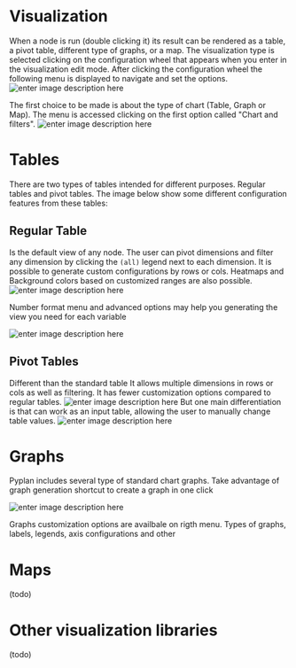 # Visualization
When a node is run (double clicking it) its result can be rendered as a table, a pivot table, different type of graphs, or a map.
The visualization type is selected clicking on the configuration wheel that appears when you enter in the visualization edit mode. After clicking the configuration wheel the following menu is displayed to navigate and set the options.
![enter image description here](http://img.pyplan.org/viz-edit2.png)

The first choice to be made is about the type of chart (Table, Graph or Map). The menu is accessed clicking on the first option called "Chart and filters".
![enter image description here](http://img.pyplan.org/viz-viz-type1.png)


# Tables
There are two types of tables intended for different purposes. 
Regular tables and pivot tables.
The image below show some different configuration features from these tables:


## Regular Table
Is the default view of any node. The user can pivot dimensions and filter any dimension by clicking the `(all)` legend next to each dimension.
It is possible to generate custom configurations by rows or cols. Heatmaps and Background colors based on customized ranges are also possible.
 ![enter image description here](http://img.pyplan.org/viz-table-standard.png)
 
Number format menu and advanced options may help you generating the view you need for each variable

![enter image description here](http://img.pyplan.org/Vizua_tables_format.png)
## Pivot Tables
Different than the standard table It allows multiple dimensions in rows or cols as well as filtering.
It has fewer customization options compared to regular tables.
![enter image description here](http://img.pyplan.org/viz-tables-dif1.png)
But one main differentiation is that can work as an input table, allowing the user to manually change table values.
![enter image description here](http://img.pyplan.org/viz-edit-table.png)
# Graphs
Pyplan includes several type of standard chart graphs.
Take advantage of graph generation shortcut to create a graph in one click

![enter image description here](http://img.pyplan.org/Visua_table_n_graph.png)

Graphs customization options are availbale on rigth menu. 
Types of graphs, labels, legends, axis configurations and other

# Maps
(todo)
# Other visualization libraries
(todo)




<!--stackedit_data:
eyJoaXN0b3J5IjpbMTA2OTE2NDI4MiwxMTU0MzIzOTg2LDMwNz
cxMTkyNSw0NTM5MTkzMDYsMTM5MjM2ODUzOCwtNjQ1NzYxMTIz
LDEwMTE2OTYzNzIsLTcxNjExMDczOCwtMTEyMjg5MDY5NSwtNz
Q0OTIwODIxLC0xMTIyODkwNjk1LC03NDQ5MjA4MjEsLTc3OTAx
ODYzOSwtMjExODk3NjExMiwxOTQ4OTc1OTgxLDExNTUwOTEzNz
EsLTEwOTU1NzcxNTIsMTE5NjA2NTcyMSwtMjgyOTM5NDYyLDMz
MTU3NTk0OV19
-->